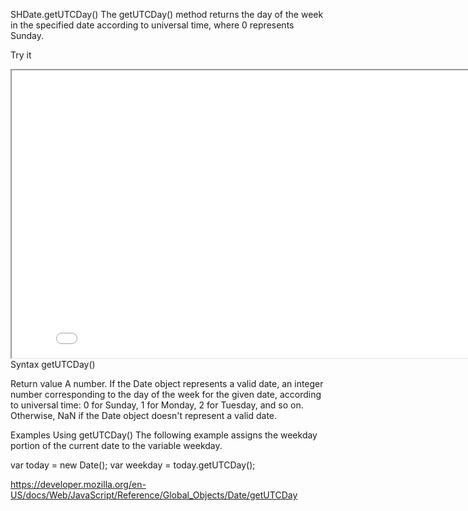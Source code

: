 SHDate.getUTCDay()
The getUTCDay() method returns the day of the week in the specified date according to universal time, where 0 represents Sunday.

Try it

<iframe style="width: 830px; height: 460px;" src="/SHDateTime-js/examples/live.html?function=getHours" title="MDN Web Docs Interactive Example" loading="lazy"></iframe>
<br/>
Syntax
getUTCDay()

Return value
A number. If the Date object represents a valid date, an integer number corresponding to the day of the week for the given date, according to universal time: 0 for Sunday, 1 for Monday, 2 for Tuesday, and so on. Otherwise, NaN if the Date object doesn't represent a valid date.

Examples
Using getUTCDay()
The following example assigns the weekday portion of the current date to the variable weekday.

var today = new Date();
var weekday = today.getUTCDay();

https://developer.mozilla.org/en-US/docs/Web/JavaScript/Reference/Global_Objects/Date/getUTCDay
